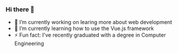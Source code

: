 ### Hi there 👋

- 🔭 I’m currently working on learing more about web development
- 🌱 I’m currently learning how to use the Vue.js framework 
- ⚡ Fun fact: I've recently graduated with a degree in Computer Engineering  
<!--
**leightonoff/leightonoff** is a ✨ _special_ ✨ repository because its `README.md` (this file) appears on your GitHub profile.

Here are some ideas to get you started:



- 👯 I’m looking to collaborate on ...
- 🤔 I’m looking for help with ...
- 💬 Ask me about ...
- 📫 How to reach me: ...
- 😄 Pronouns: ...
-->
